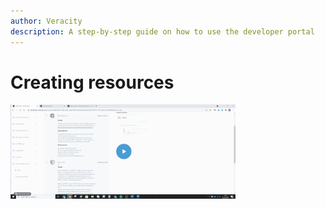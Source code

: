 ```yaml
---
author: Veracity
description: A step-by-step guide on how to use the developer portal
---
```


# Creating resources
[![Watch the video](assets/create_a_resource.gif)](https://brandcentral.dnv.com/mars/embed?o=6F95E8DCB2669A8B&c=10651&a=N)